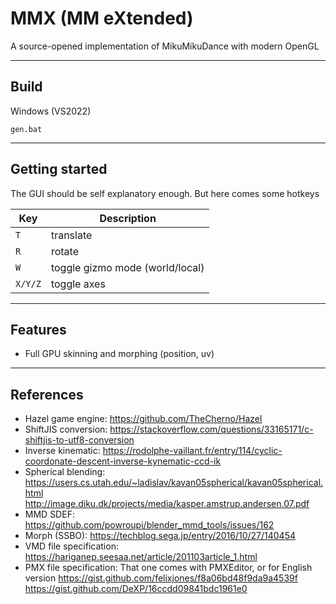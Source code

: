 # MMX (MM eXtended)
A source-opened implementation of MikuMikuDance with modern OpenGL 

---
## Build
Windows (VS2022)
```
gen.bat
```
---
## Getting started
The GUI should be self explanatory enough. But here comes some hotkeys 

| Key | Description
| --- | --- |
```T``` | translate
```R``` | rotate
```W``` | toggle gizmo mode (world/local)
```X/Y/Z``` | toggle axes 

--- 
## Features
- Full GPU skinning and morphing (position, uv)
--- 
## References
- Hazel game engine:
https://github.com/TheCherno/Hazel
- ShiftJIS conversion: 
https://stackoverflow.com/questions/33165171/c-shiftjis-to-utf8-conversion
- Inverse kinematic: 
https://rodolphe-vaillant.fr/entry/114/cyclic-coordonate-descent-inverse-kynematic-ccd-ik
- Spherical blending:
https://users.cs.utah.edu/~ladislav/kavan05spherical/kavan05spherical.html
http://image.diku.dk/projects/media/kasper.amstrup.andersen.07.pdf
- MMD SDEF:
https://github.com/powroupi/blender_mmd_tools/issues/162
- Morph (SSBO):
https://techblog.sega.jp/entry/2016/10/27/140454
- VMD file specification:
https://hariganep.seesaa.net/article/201103article_1.html
- PMX file specification:
That one comes with PMXEditor, or for English version
https://gist.github.com/felixjones/f8a06bd48f9da9a4539f
https://gist.github.com/DeXP/16ccdd09841bdc1961e0
